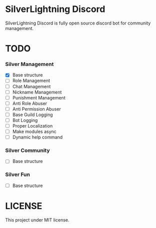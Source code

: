 # SilverLightning Discord
SilverLightning Discord is fully open source discord bot for community management. 
# TODO
### Silver Management
- [x] Base structure
- [ ] Role Management
- [ ] Chat Management
- [ ] Nickname Management
- [ ] Punishment Management
- [ ] Anti Role Abuser
- [ ] Anti Permission Abuser
- [ ] Base Guild Logging
- [ ] Bot Logging
- [ ] Proper Localization
- [ ] Make modules async
- [ ] Dynamic help command
### Silver Community
- [ ] Base structure
### Silver Fun
- [ ] Base structure
# LICENSE
This project under MIT license.
